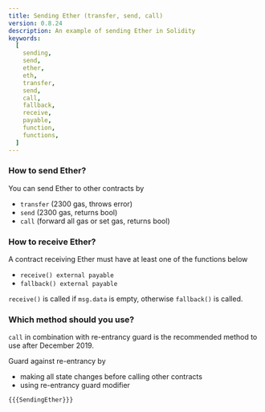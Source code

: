 ```yaml
---
title: Sending Ether (transfer, send, call)
version: 0.8.24
description: An example of sending Ether in Solidity
keywords:
  [
    sending,
    send,
    ether,
    eth,
    transfer,
    send,
    call,
    fallback,
    receive,
    payable,
    function,
    functions,
  ]
---
```


### How to send Ether?

You can send Ether to other contracts by

- `transfer` (2300 gas, throws error)
- `send` (2300 gas, returns bool)
- `call` (forward all gas or set gas, returns bool)

### How to receive Ether?

A contract receiving Ether must have at least one of the functions below

- `receive() external payable`
- `fallback() external payable`

`receive()` is called if `msg.data` is empty, otherwise `fallback()` is called.

### Which method should you use?

`call` in combination with re-entrancy guard is the recommended method to use after December 2019.

Guard against re-entrancy by

- making all state changes before calling other contracts
- using re-entrancy guard modifier

```solidity
{{{SendingEther}}}
```
